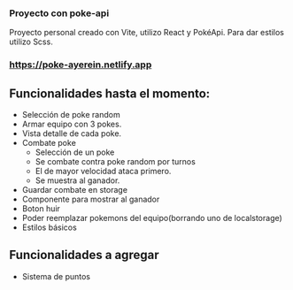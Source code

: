 ### Proyecto con poke-api

Proyecto personal creado con Vite, utilizo React y PokéApi. Para dar estilos utilizo Scss.

### https://poke-ayerein.netlify.app

## Funcionalidades hasta el momento:

- Selección de poke random
- Armar equipo con 3 pokes.
- Vista detalle de cada poke.
- Combate poke
    - Selección de un poke
    - Se combate contra poke random por turnos
    - El de mayor velocidad ataca primero.
    - Se muestra al ganador.
- Guardar combate en storage
- Componente para mostrar al ganador 
- Boton huir
- Poder reemplazar pokemons del equipo(borrando uno de localstorage)
- Estilos básicos

## Funcionalidades a agregar

- Sistema de puntos